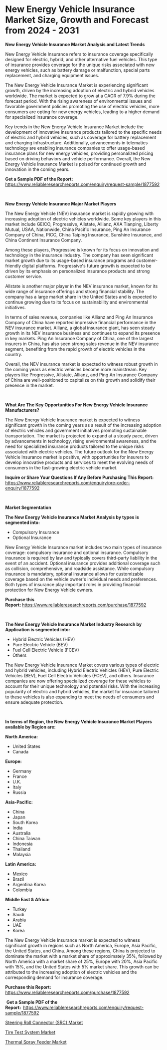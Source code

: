 <p><h1>New Energy Vehicle Insurance Market Size, Growth and Forecast from 2024 - 2031</h1></p><p><strong>New Energy Vehicle Insurance Market Analysis and Latest Trends</strong></p>
<p><p>New Energy Vehicle Insurance refers to insurance coverage specifically designed for electric, hybrid, and other alternative fuel vehicles. This type of insurance provides coverage for the unique risks associated with new energy vehicles, such as battery damage or malfunction, special parts replacement, and charging equipment issues.</p><p>The New Energy Vehicle Insurance Market is experiencing significant growth, driven by the increasing adoption of electric and hybrid vehicles worldwide. The market is expected to grow at a CAGR of 7.9% during the forecast period. With the rising awareness of environmental issues and favorable government policies promoting the use of electric vehicles, more consumers are opting for new energy vehicles, leading to a higher demand for specialized insurance coverage.</p><p>Key trends in the New Energy Vehicle Insurance Market include the development of innovative insurance products tailored to the specific needs of electric and hybrid vehicles, such as coverage for battery replacement and charging infrastructure. Additionally, advancements in telematics technology are enabling insurance companies to offer usage-based insurance plans for new energy vehicles, providing personalized pricing based on driving behaviors and vehicle performance. Overall, the New Energy Vehicle Insurance Market is poised for continued growth and innovation in the coming years.</p></p>
<p><strong>Get a Sample PDF of the Report:&nbsp;</strong> <a href="https://www.reliableresearchreports.com/enquiry/request-sample/1877592">https://www.reliableresearchreports.com/enquiry/request-sample/1877592</a></p>
<p>&nbsp;</p>
<p><strong>New Energy Vehicle Insurance Major Market Players</strong></p>
<p><p>The New Energy Vehicle (NEV) insurance market is rapidly growing with increasing adoption of electric vehicles worldwide. Some key players in this market include GEICO, Progressive, Allstate, Allianz, AXA Tianping, Liberty Mutual, USAA, Nationwide, China Pacific Insurance, Ping An Insurance Company of China, PICC, China Taiping Insurance, Sunshine Insurance, and China Continent Insurance Company.</p><p>Among these players, Progressive is known for its focus on innovation and technology in the insurance industry. The company has seen significant market growth due to its usage-based insurance programs and customer-friendly digital platforms. Progressive's future growth is expected to be driven by its emphasis on personalized insurance products and strong customer service.</p><p>Allstate is another major player in the NEV insurance market, known for its wide range of insurance offerings and strong financial stability. The company has a large market share in the United States and is expected to continue growing due to its focus on sustainability and environmental initiatives.</p><p>In terms of sales revenue, companies like Allianz and Ping An Insurance Company of China have reported impressive financial performance in the NEV insurance market. Allianz, a global insurance giant, has seen steady growth in its NEV insurance business and continues to expand its presence in key markets. Ping An Insurance Company of China, one of the largest insurers in China, has also seen strong sales revenue in the NEV insurance segment, benefiting from the rapid growth of electric vehicles in the country.</p><p>Overall, the NEV insurance market is expected to witness robust growth in the coming years as electric vehicles become more mainstream. Key players like Progressive, Allstate, Allianz, and Ping An Insurance Company of China are well-positioned to capitalize on this growth and solidify their presence in the market.</p></p>
<p>&nbsp;</p>
<p><strong>What Are The Key Opportunities For New Energy Vehicle Insurance Manufacturers?</strong></p>
<p><p>The New Energy Vehicle Insurance market is expected to witness significant growth in the coming years as a result of the increasing adoption of electric vehicles and government initiatives promoting sustainable transportation. The market is projected to expand at a steady pace, driven by advancements in technology, rising environmental awareness, and the need for specialized insurance products tailored to the unique risks associated with electric vehicles. The future outlook for the New Energy Vehicle Insurance market is positive, with opportunities for insurers to develop innovative products and services to meet the evolving needs of consumers in the fast-growing electric vehicle market.</p></p>
<p><strong>Inquire or Share Your Questions If Any Before Purchasing This Report:</strong> <a href="https://www.reliableresearchreports.com/enquiry/pre-order-enquiry/1877592">https://www.reliableresearchreports.com/enquiry/pre-order-enquiry/1877592</a></p>
<p>&nbsp;</p>
<p><strong>Market Segmentation</strong></p>
<p><strong>The New Energy Vehicle Insurance Market Analysis by types is segmented into:</strong></p>
<p><ul><li>Compulsory Insurance</li><li>Optional Insurance</li></ul></p>
<p><p>New Energy Vehicle Insurance market includes two main types of insurance coverage: compulsory insurance and optional insurance. Compulsory insurance is required by law and typically covers third-party liability in the event of an accident. Optional insurance provides additional coverage such as collision, comprehensive, and roadside assistance. While compulsory insurance is mandatory, optional insurance allows for customizable coverage based on the vehicle owner's individual needs and preferences. Both types of insurance play important roles in providing financial protection for New Energy Vehicle owners.</p></p>
<p><strong>Purchase this Report:&nbsp;</strong><a href="https://www.reliableresearchreports.com/purchase/1877592">https://www.reliableresearchreports.com/purchase/1877592</a></p>
<p>&nbsp;</p>
<p><strong>The New Energy Vehicle Insurance Market Industry Research by Application is segmented into:</strong></p>
<p><ul><li>Hybrid Electric Vehicles (HEV)</li><li>Pure Electric Vehicle (BEV)</li><li>Fuel Cell Electric Vehicle (FCEV)</li><li>Others</li></ul></p>
<p><p>The New Energy Vehicle Insurance Market covers various types of electric and hybrid vehicles, including Hybrid Electric Vehicles (HEV), Pure Electric Vehicles (BEV), Fuel Cell Electric Vehicles (FCEV), and others. Insurance companies are now offering specialized coverage for these vehicles to account for their unique technology and potential risks. With the increasing popularity of electric and hybrid vehicles, the market for insurance tailored to these vehicles is also expanding to meet the needs of consumers and ensure adequate protection.</p></p>
<p>&nbsp;</p>
<p><strong>In terms of Region, the New Energy Vehicle Insurance Market Players available by Region are:</strong></p>
<p>
    <p> <strong> North America: </strong>
        <ul>
            <li>United States</li>
            <li>Canada</li>
        </ul>
        </p> 
    <p> <strong> Europe: </strong>
        <ul>
            <li>Germany</li>
            <li>France</li>
            <li>U.K.</li>
            <li>Italy</li>
            <li>Russia</li>
        </ul>
        </p> 
    <p> <strong> Asia-Pacific: </strong>
        <ul>
            <li>China</li>
            <li>Japan</li>
            <li>South Korea</li>
            <li>India</li>
            <li>Australia</li>
            <li>China Taiwan</li>
            <li>Indonesia</li>
            <li>Thailand</li>
            <li>Malaysia</li>
        </ul>
        </p> 
    <p> <strong> Latin America: </strong>
        <ul>
            <li>Mexico</li>
            <li>Brazil</li>
            <li>Argentina Korea</li>
            <li>Colombia</li>
        </ul>
        </p> 
    <p> <strong> Middle East & Africa: </strong>
        <ul>
            <li>Turkey</li>
            <li>Saudi</li>
            <li>Arabia</li>
            <li>UAE</li>
            <li>Korea</li>
        </ul>
    </p>
    </p>
<p><p>The New Energy Vehicle Insurance market is expected to witness significant growth in regions such as North America, Europe, Asia Pacific, the United States, and China. Among these regions, China is projected to dominate the market with a market share of approximately 35%, followed by North America with a market share of 25%, Europe with 20%, Asia Pacific with 15%, and the United States with 5% market share. This growth can be attributed to the increasing adoption of electric vehicles and the corresponding demand for insurance coverage.</p></p>
<p><strong>Purchase this Report: </strong><a href="https://www.reliableresearchreports.com/purchase/1877592">https://www.reliableresearchreports.com/purchase/1877592</a></p>
<p>&nbsp;<strong>Get a Sample PDF of the Report:&nbsp;&nbsp;</strong><a href="https://www.reliableresearchreports.com/enquiry/request-sample/1877592">https://www.reliableresearchreports.com/enquiry/request-sample/1877592</a></p>
<p><strong></strong></p>
<p><p><a href="https://view.publitas.com/reportprime-1/global-steering-roll-connector-src-market-size-and-market-trends-insights-and-projections-from-2023-to-2030/">Steering Roll Connector (SRC) Market</a></p><p><a href="https://view.publitas.com/reportprime-1/tire-test-system-market-analysis-and-market-size-global-industry-overview-market-segmentation-and-forecast-2023-to-2030/">Tire Test System Market</a></p><p><a href="https://view.publitas.com/reportprime-1/thermal-spray-feeder-market-size-2023-2030-global-industrial-analysis-key-geographical-regions-market-share-top-key-players-product-types-and-forecast-research-report/">Thermal Spray Feeder Market</a></p></p>